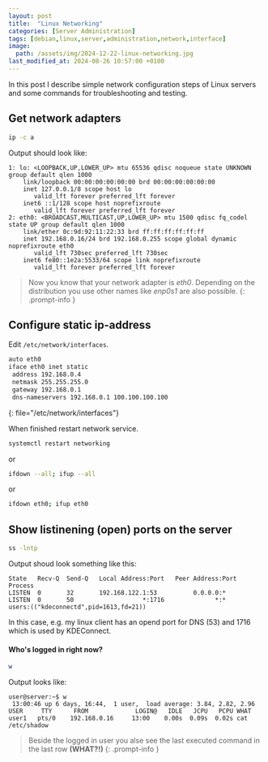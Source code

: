 ```yaml
---
layout: post
title:  "Linux Networking"
categories: [Server Administration]
tags: [debian,linux,server,administration,network,interface]
image:
  path: /assets/img/2024-12-22-linux-networking.jpg
last_modified_at: 2024-08-26 10:57:00 +0100
---
```

In this post I describe simple network configuration steps of Linux servers and some commands for troubleshooting and testing.

## Get network adapters
```bash
ip -c a
```
Output should look like:
```terminal
1: lo: <LOOPBACK,UP,LOWER_UP> mtu 65536 qdisc noqueue state UNKNOWN group default qlen 1000
    link/loopback 00:00:00:00:00:00 brd 00:00:00:00:00:00
    inet 127.0.0.1/8 scope host lo
       valid_lft forever preferred_lft forever
    inet6 ::1/128 scope host noprefixroute 
       valid_lft forever preferred_lft forever
2: eth0: <BROADCAST,MULTICAST,UP,LOWER_UP> mtu 1500 qdisc fq_codel state UP group default qlen 1000
    link/ether 0c:9d:92:11:22:33 brd ff:ff:ff:ff:ff:ff
    inet 192.168.0.16/24 brd 192.168.0.255 scope global dynamic noprefixroute eth0
       valid_lft 730sec preferred_lft 730sec
    inet6 fe80::1e2a:5533/64 scope link noprefixroute 
       valid_lft forever preferred_lft forever
```
> Now you know that your network adapter is *eth0*. Depending on the distribution you use other names like *enp0s1* are also possible.
{: .prompt-info }

## Configure static ip-address
Edit `/etc/network/interfaces`.
```bash
auto eth0
iface eth0 inet static
 address 192.168.0.4
 netmask 255.255.255.0
 gateway 192.168.0.1
 dns-nameservers 192.168.0.1 100.100.100.100
```
{: file="/etc/network/interfaces"}

When finished restart network service.
```bash
systemctl restart networking
```
or
```bash
ifdown --all; ifup --all
```
or
```bash
ifdown eth0; ifup eth0
```

## Show listinening (open) ports on the server
```bash
ss -lntp
```
Output shoud look something like this:
```terminal
State   Recv-Q  Send-Q   Local Address:Port   Peer Address:Port Process                                 
LISTEN  0       32       192.168.122.1:53          0.0.0.0:*                                            
LISTEN  0       50                   *:1716              *:*     users:(("kdeconnectd",pid=1613,fd=21)) 
```
In this case, e.g. my linux client has an opend port for DNS (53) and 1716 which is used by KDEConnect.

#### Who's logged in right now?
```bash
w
```
Output looks like:
```terminal
user@server:~$ w
 13:00:46 up 6 days, 16:44,  1 user,  load average: 3.84, 2.82, 2.96
USER     TTY      FROM             LOGIN@   IDLE   JCPU   PCPU WHAT
user1   pts/0    192.168.0.16     13:00    0.00s  0.09s  0.02s cat /etc/shadow
```
> Beside the logged in user you alse see the last executed command in the last row **(WHAT?!)**
{: .prompt-info }
